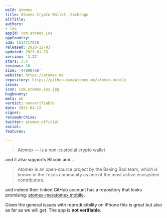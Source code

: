 ```yaml
---
wsId: atomex
title: Atomex Crypto Wallet, Exchange
altTitle: 
authors:
- leo
appId: com.atomex.ios
appCountry: 
idd: 1534717828
released: 2020-12-03
updated: 2023-01-23
version: '1.22'
stars: 3.4
reviews: 10
size: '47008768'
website: https://atomex.me
repository: https://github.com/atomex-me/atomex.mobile
issue: 
icon: com.atomex.ios.jpg
bugbounty: 
meta: ok
verdict: nonverifiable
date: 2021-04-12
signer: 
reviewArchive: 
twitter: atomex_official
social: 
features: 

---
```


> Atomex — is a non-custodial crypto wallet

and it also supports Bitcoin and ...

> Atomex is an open-source project by the Baking Bad team, which is known in the
  Tezos community as one of the most active ecosystem contributors.

and indeed their linked GitHub account has a repository that looks promising:
[atomex-me/atomex.mobile](https://github.com/atomex-me/atomex.mobile).

Given the general issues with reproducibility on iPhone this is great but also
as far as we will get. The app is **not verifiable**.